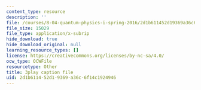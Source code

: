 ```yaml
---
content_type: resource
description: ''
file: /courses/8-04-quantum-physics-i-spring-2016/2d1b611452d19369a36c6f14c1924946_8NKsBpjXRt0.srt
file_size: 15029
file_type: application/x-subrip
hide_download: true
hide_download_original: null
learning_resource_types: []
license: https://creativecommons.org/licenses/by-nc-sa/4.0/
ocw_type: OCWFile
resourcetype: Other
title: 3play caption file
uid: 2d1b6114-52d1-9369-a36c-6f14c1924946
---
```


